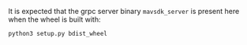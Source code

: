 It is expected that the grpc server binary `mavsdk_server` is present here when the wheel is built with:

    python3 setup.py bdist_wheel

